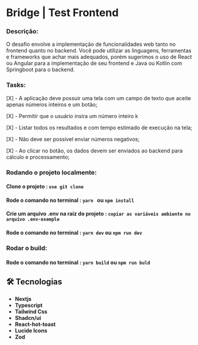 <h1>Bridge | Test Frontend </h1>

### Descrição:
O desafio envolve a implementação de funcionalidades web tanto no frontend quanto
no backend. Você pode utilizar as linguagens, ferramentas e frameworks que achar mais
adequados, porém sugerimos o uso de React ou Angular para a implementação de seu
frontend e Java ou Kotlin com Springboot para o backend.

### Tasks:
[X] - A aplicação deve possuir uma tela com um campo de texto que aceite apenas
números inteiros e um botão;

[X] - Permitir que o usuário insira um número
inteiro k

[X] - Listar todos os resultados e com tempo estimado de execução na tela;

[X] - Não deve ser possível enviar números negativos;

[X] - Ao clicar no botão, os dados devem ser enviados ao backend para cálculo e
processamento;

### Rodando o projeto localmente:

#### Clone o projeto :  `use git clone `
#### Rode o comando no terminal :  `yarn ` ou `npm install `
#### Crie um arquivo .env na raiz do projeto :  `copiar as variáveis ambiente no arquivo .env-exemple`
#### Rode o comando no terminal :  `yarn dev` ou `npm run dev `

### Rodar o build: 
#### Rode o comando no terminal : `yarn build`  ou  `npm run buld`

 
## 🛠 Tecnologias
- <strong>Nextjs</strong>
- <strong>Typescript</strong>
- <strong>Tailwind Css</strong>
- <strong>Shadcn/ui</strong>
- <strong>React-hot-toast</strong>
- <strong>Lucide Icons</strong>
- <strong>Zod</strong>

